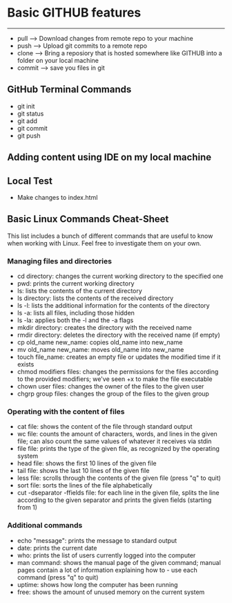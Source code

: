 # Basic GITHUB features 

----
 - pull --> Download changes from remote repo to your machine
 - push --> Upload git commits to a remote repo
 - clone --> Bring a reposiory that is hosted somewhere like GITHUB into a folder on your local machine
 - commit --> save you files in git
 ## GitHub Terminal Commands 
 - git init
 - git status
 - git add
 - git commit
 - git push

 ## Adding content using IDE on my local machine

## Local Test

- Make changes to index.html

## Basic Linux Commands Cheat-Sheet
This list includes a bunch of different commands that are useful to know when working with Linux. Feel free to investigate them on your own.

### Managing files and directories
- cd directory: changes the current working directory to the specified one
- pwd: prints the current working directory
- ls: lists the contents of the current directory
- ls directory: lists the contents of the received directory
- ls -l: lists the additional information for the contents of the directory
- ls -a: lists all files, including those hidden
- ls -la: applies both the -l and the -a flags
- mkdir directory: creates the directory with the received name
- rmdir directory: deletes the directory with the received name (if empty)
- cp old_name new_name: copies old_name into new_name
- mv old_name new_name: moves old_name into new_name
- touch file_name: creates an empty file or updates the modified time if it exists
- chmod modifiers files: changes the permissions for the files according to the provided modifiers; we've seen +x to make the file executable
- chown user files: changes the owner of the files to the given user
- chgrp group files: changes the group of the files to the given group
### Operating with the content of files
- cat file: shows the content of the file through standard output
- wc file: counts the amount of characters, words, and lines in the given file; can also count the same values of whatever it receives via stdin
- file file: prints the type of the given file, as recognized by the operating system
- head file: shows the first 10 lines of the given file
- tail file: shows the last 10 lines of the given file
- less file: scrolls through the contents of the given file (press "q" to quit)
- sort file: sorts the lines of the file alphabetically
- cut -dseparator -ffields file: for each line in the given file, splits the line according to the given separator and  prints the given fields (starting from 1)
### Additional commands
- echo "message": prints the message to standard output
- date: prints the current date
- who: prints the list of users currently logged into the computer
- man command: shows the manual page of the given command; manual pages contain a lot of information explaining how to - use each command (press "q" to quit)
- uptime: shows how long the computer has been running
- free: shows the amount of unused memory on the current system